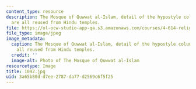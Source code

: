 ```yaml
---
content_type: resource
description: The Mosque of Quwwat al-Islam, detail of the hypostyle columns, which
  are all reused from Hindu temples.
file: https://ol-ocw-studio-app-qa.s3.amazonaws.com/courses/4-614-religious-architecture-and-islamic-cultures-fall-2002/3a65b80dd7ee2787da77d2569c6f5f25_1092.jpg
file_type: image/jpeg
image_metadata:
  caption: The Mosque of Quwwat al-Islam, detail of the hypostyle columns, which are
    all reused from Hindu temples.
  credit: ''
  image-alt: Photo of The Mosque of Quwwat al-Islam
resourcetype: Image
title: 1092.jpg
uid: 3a65b80d-d7ee-2787-da77-d2569c6f5f25
---
```

